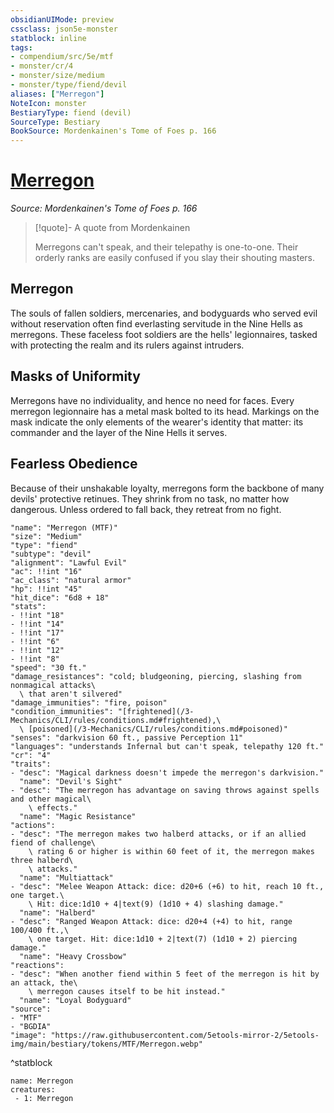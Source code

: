```yaml
---
obsidianUIMode: preview
cssclass: json5e-monster
statblock: inline
tags:
- compendium/src/5e/mtf
- monster/cr/4
- monster/size/medium
- monster/type/fiend/devil
aliases: ["Merregon"]
NoteIcon: monster
BestiaryType: fiend (devil)
SourceType: Bestiary
BookSource: Mordenkainen's Tome of Foes p. 166
---
```

# [Merregon](3-Mechanics\CLI\bestiary\fiend/merregon-mtf.md)
*Source: Mordenkainen's Tome of Foes p. 166*  

> [!quote]- A quote from Mordenkainen  
> 
> Merregons can't speak, and their telepathy is one-to-one. Their orderly ranks are easily confused if you slay their shouting masters.

## Merregon

The souls of fallen soldiers, mercenaries, and bodyguards who served evil without reservation often find everlasting servitude in the Nine Hells as merregons. These faceless foot soldiers are the hells' legionnaires, tasked with protecting the realm and its rulers against intruders.

## Masks of Uniformity

Merregons have no individuality, and hence no need for faces. Every merregon legionnaire has a metal mask bolted to its head. Markings on the mask indicate the only elements of the wearer's identity that matter: its commander and the layer of the Nine Hells it serves.

## Fearless Obedience

Because of their unshakable loyalty, merregons form the backbone of many devils' protective retinues. They shrink from no task, no matter how dangerous. Unless ordered to fall back, they retreat from no fight.

```statblock
"name": "Merregon (MTF)"
"size": "Medium"
"type": "fiend"
"subtype": "devil"
"alignment": "Lawful Evil"
"ac": !!int "16"
"ac_class": "natural armor"
"hp": !!int "45"
"hit_dice": "6d8 + 18"
"stats":
- !!int "18"
- !!int "14"
- !!int "17"
- !!int "6"
- !!int "12"
- !!int "8"
"speed": "30 ft."
"damage_resistances": "cold; bludgeoning, piercing, slashing from nonmagical attacks\
  \ that aren't silvered"
"damage_immunities": "fire, poison"
"condition_immunities": "[frightened](/3-Mechanics/CLI/rules/conditions.md#frightened),\
  \ [poisoned](/3-Mechanics/CLI/rules/conditions.md#poisoned)"
"senses": "darkvision 60 ft., passive Perception 11"
"languages": "understands Infernal but can't speak, telepathy 120 ft."
"cr": "4"
"traits":
- "desc": "Magical darkness doesn't impede the merregon's darkvision."
  "name": "Devil's Sight"
- "desc": "The merregon has advantage on saving throws against spells and other magical\
    \ effects."
  "name": "Magic Resistance"
"actions":
- "desc": "The merregon makes two halberd attacks, or if an allied fiend of challenge\
    \ rating 6 or higher is within 60 feet of it, the merregon makes three halberd\
    \ attacks."
  "name": "Multiattack"
- "desc": "Melee Weapon Attack: dice: d20+6 (+6) to hit, reach 10 ft., one target.\
    \ Hit: dice:1d10 + 4|text(9) (1d10 + 4) slashing damage."
  "name": "Halberd"
- "desc": "Ranged Weapon Attack: dice: d20+4 (+4) to hit, range 100/400 ft.,\
    \ one target. Hit: dice:1d10 + 2|text(7) (1d10 + 2) piercing damage."
  "name": "Heavy Crossbow"
"reactions":
- "desc": "When another fiend within 5 feet of the merregon is hit by an attack, the\
    \ merregon causes itself to be hit instead."
  "name": "Loyal Bodyguard"
"source":
- "MTF"
- "BGDIA"
"image": "https://raw.githubusercontent.com/5etools-mirror-2/5etools-img/main/bestiary/tokens/MTF/Merregon.webp"
```
^statblock

```encounter-table
name: Merregon
creatures:
 - 1: Merregon
```
